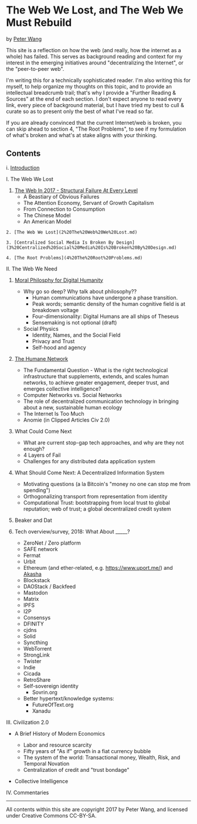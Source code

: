 # The Web We Lost, and The Web We Must Rebuild

by [Peter Wang](https://twitter.com/pwang)

This site is a reflection on how the web (and really, how the internet as a whole) has failed.  This serves as background reading and context for my interest in the emerging initiatives around "decentralizing the Internet", or the "peer-to-peer web".

I'm writing this for a technically sophisticated reader.  I'm also writing this for myself, to help organize my thoughts on this topic, and to provide an intellectual breadcrumb trail; that's why I provide a "Further Reading & Sources" at the end of each section.  I don't expect anyone to read every link, every piece of background material, but I have tried my best to cull & curate so as to present only the best of what I've read so far.

If you are already convinced that the current Internet/web is broken, you can skip ahead to section 4, "The Root Problems", to see if my formulation of what's broken and what's at stake aligns with your thinking.

## Contents

 i. [Introduction](0%20Introduction.md)
 
I. The Web We Lost

   1. [The Web In 2017 - Structural Failure At Every Level](1%20Web%202017.md)
       * A Beastiary of Obvious Failures
       * The Attention Economy, Servant of Growth Capitalism
       * From Connection to Consumption
       * The Chinese Model
       * An American Model

    2. [The Web We Lost](2%20The%20Web%20We%20Lost.md)

    3. [Centralized Social Media Is Broken By Design](3%20Centralized%20Social%20Media%20Is%20Broken%20By%20Design.md)

    4. [The Root Problems](4%20The%20Root%20Problems.md)

II. The Web We Need

 1. [Moral Philosphy for Digital Humanity](5%20Moral%20Philosophy%20for%20Digital%20Humanity.md)

    * Why go so deep?  Why talk about philosophy??
      * Human communications have undergone a phase transition.
      * Peak words; semantic density of the human cognitive field is at breakdown voltage
      * Four-dimensionality: Digital Humans are all ships of Theseus
      * Sensemaking is not optional (draft)
    * Social Physics
        * Identity, Names, and the Social Field
        * Privacy and Trust
        * Self-hood and agency

 2. [The Humane Network](6%20The%20Humane%20Network.md)
    * The Fundamental Question - What is the right technological infrastructure that supplements, extends, and scales human networks, to achieve greater engagement, deeper trust, and emerges collective intelligence?
    * Computer Networks vs. Social Networks
    * The role of decentralized communication technology in bringing about a new, sustainable human ecology
    * The Internet Is Too Much
    * Anomie (in Clipped Articles Civ 2.0)

 3. What Could Come Next
    * What are current stop-gap tech approaches, and why are they not enough?
    * 4 Layers of Fail
    * Challenges for any distributed data application system

 4. What Should Come Next: A Decentralized Information System
    * Motivating questions (a la Bitcoin's "money no one can stop me from spending")
    * Orthogonalizing transport from representation from identity
    * Computational Trust: bootstrapping from local trust to global reputation; web of trust; a global decentralized credit system

 5. Beaker and Dat

 6. Tech overview/survey, 2018: What About _____?
    * ZeroNet / Zero platform
    * SAFE network
    * Fermat
    * Urbit
    * Ethereum (and ether-related, e.g. https://www.uport.me/) and [Akasha](https://blog.akasha.world/2018/02/10/akasha-beta-emergence/)
    * Blockstack
    * DAOStack / Backfeed
    * Mastodon
    * Matrix
    * IPFS
    * I2P
    * Consensys
    * DFINITY
    * cjdns
    * Solid
    * Syncthing
    * WebTorrent
    * StrongLink
    * Twister
    * Indie
    * Cicada
    * RetroShare
    * Self-sovereign identity
      * Sovrin.org
    * Better hypertext/knowledge systems:
      * FutureOfText.org
      * Xanadu
    
III. Civilization 2.0

  * A Brief History of Modern Economics
     * Labor and resource scarcity
     * Fifty years of "As if" growth in a fiat currency bubble
     * The system of the world: Transactional money, Wealth, Risk, and Temporal Novation
     * Centralization of credit and "trust bondage"

  * Collective Intelligence


IV. Commentaries


----

All contents within this site are copyright 2017 by Peter Wang, and licensed under Creative Commons CC-BY-SA.

